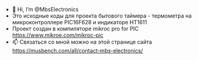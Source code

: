 - 👋 Hi, I’m @MbsElectronics
- Это исходные коды для проекта бытового таймера - термометра на микроконтроллере PIC16F628 и индикаторе HT1611
- Проект создан в компиляторе mikroc pro for PIC https://www.mikroe.com/mikroc-pic
- 📫 Связаться со мной можно на этой странице сайта https://musbench.com/all/contact-mbs-electronics/

<!---
MbsElectronics/MbsElectronics is a ✨ special ✨ repository because its `README.md` (this file) appears on your GitHub profile.
You can click the Preview link to take a look at your changes.
--->
